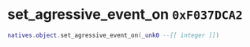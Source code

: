 # set_agressive_event_on `0xF037DCA2`

```lua
natives.object.set_agressive_event_on(_unk0 --[[ integer ]])
```
